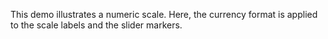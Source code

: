 This demo illustrates a&nbsp;numeric scale. Here, the currency format is&nbsp;applied to&nbsp;the scale labels and the slider markers.
<!--split-->